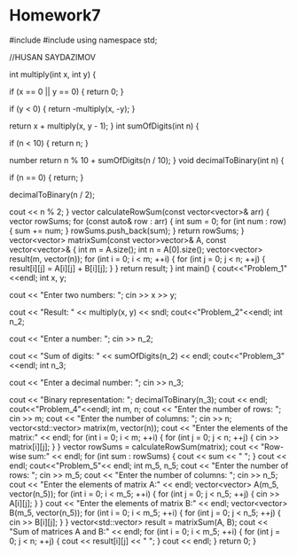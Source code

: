 # Homework7

#include <iostream> 
#include <vector> 
using namespace std;

//HUSAN SAYDAZIMOV

int multiply(int x, int y) { 
 
 if (x == 0 || y == 0) { 
 return 0; 
 } 
 
 if (y < 0) { 
 return -multiply(x, -y); 
 } 
 
 return x + multiply(x, y - 1); 
} 
int sumOfDigits(int n) { 
 
 if (n < 10) { 
 return n; 
 } 
 
number 
 return n % 10 + sumOfDigits(n / 10); 
} 
void decimalToBinary(int n) { 
 
 if (n == 0) { 
 return; 
 } 
 
 decimalToBinary(n / 2); 
 
 cout << n % 2; 
} 
vector<int> calculateRowSum(const vector<vector<int>>& arr) { 
 vector<int> rowSums; 
 for (const auto& row : arr) { 
 int sum = 0; 
 for (int num : row) { 
 sum += num; 
 } 
 rowSums.push_back(sum); 
 } 
 return rowSums; 
} 
vector<vector<int>> matrixSum(const vector>vector<int>>& A, const 
vector<vector<int>>&  { 
 int m = A.size(); 
 int n = A[0].size(); 
 vector<vector<int>> result(m, vector<int>(n)); 
 for (int i = 0; i < m; ++i) { 
 for (int j = 0; j < n; ++j) { 
 result[i][j] = A[i][j] + B[i][j]; 
 } 
 } 
 return result; 
} 
int main() { 
 cout<<"Problem_1"<<endl; 
 int x, y; 

 cout << "Enter two numbers: "; 
 cin >> x >> y; 
 
 cout << "Result: " << multiply(x, y) << sndl;
 cout<<"Problem_2"<<endl; 
 int n_2; 
 
 cout << "Enter a number: "; 
 cin >> n_2; 
  
 cout << "Sum of digits: " << sumOfDigits(n_2) << endl; 
 cout<<"Problem_3"<<endl; 
 int n_3; 
  
 cout << "Enter a decimal number: "; 
 cin >> n_3; 
 
 cout << "Binary representation: "; 
 decimalToBinary(n_3); 
 cout << endl; 
 cout<<"Problem_4"<<endl; 
 int m, n; 
 cout << "Enter the number of rows: "; 
 cin >> m; 
 cout << "Enter the number of columns: "; 
cin >> n; 
 vector<std::vector<int>> matrix(m, vector<int>(n)); 
 cout << "Enter the elements of the matrix:" << endl; 
 for (int i = 0; i < m; ++i) { 
 for (int j = 0; j < n; ++j) { 
 cin >> matrix[i][j]; 
 } 
 } 
 vector<int> rowSums = calculateRowSum(matrix); 
 cout << "Row-wise sum:" << endl; 
 for (int sum : rowSums) { 
 cout << sum << " "; 
 } 
cout << endl; 
 cout<<"Problem_5"<< endl; 
 int m_5, n_5; 
 cout << "Enter the number of rows: "; 
 cin >> m_5; 
 cout << "Enter the number of columns: "; 
 cin >> n_5; 
 cout << "Enter the elements of matrix A:" << endl; 
 vector<vector<int>> A(m_5, vector<int>(n_5)); 
 for (int i = 0; i < m_5; ++i) { 
 for (int j = 0; j < n_5; ++j) { 
 cin >> A[i][j]; 
 } 
 } 
 cout << "Enter the elements of matrix B:" << endl; 
 vector<vector<int>> B(m_5, vector<int>(n_5));
 for (int i = 0; i < m_5; ++i) { 
 for (int j = 0; j < n_5; ++j) { 
cin >> B[i][j]; 
 } 
 } 
 vector<std::vector<int>> result = matrixSum(A, B); 
 cout << "Sum of matrices A and B:" << endl; 
 for (int i = 0; i < m_5; ++i) { 
 for (int j = 0; j < n; ++j) { 
 cout << result[i][j] << " "; 
 } 
 cout << endl; 
 } 
 return 0; 
}
